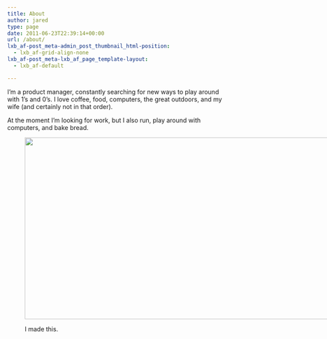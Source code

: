 ```yaml
---
title: About
author: jared
type: page
date: 2011-06-23T22:39:14+00:00
url: /about/
lxb_af-post_meta-admin_post_thumbnail_html-position:
  - lxb_af-grid-align-none
lxb_af-post_meta-lxb_af_page_template-layout:
  - lxb_af-default

---
```

I&#8217;m a product manager, constantly searching for new ways to play around with 1&#8217;s and 0&#8217;s. I love coffee, food, computers, the great outdoors, and my wife (and certainly not in that order).

At the moment I&#8217;m looking for work, but I also run, play around with computers, and bake bread.<figure id="attachment_2830" aria-describedby="caption-attachment-2830" style="width: 740px" class="wp-caption alignnone">

<img decoding="async" loading="lazy" class="size-large wp-image-2830" src="https://jared.lexblogplatform.com/wp-content/uploads/sites/10/2020/01/bread-740x416.jpg" alt="" width="740" height="416" /> <figcaption id="caption-attachment-2830" class="wp-caption-text">I made this.</figcaption></figure>